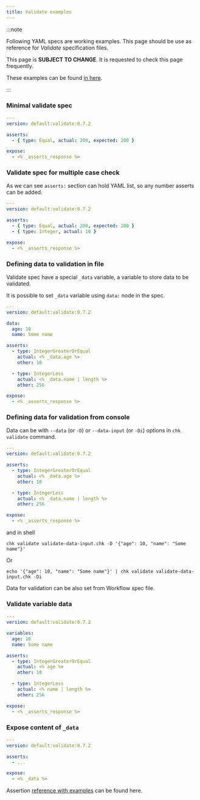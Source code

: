 ```yaml
---
title: Validate examples
---
```


:::note

Following YAML specs are working examples. This page should be use as reference for _Validate_ specification files.

This page is **SUBJECT TO CHANGE**. It is requested to check this page frequently.

These examples can be found [in here](https://github.com/chkware/chkware.github.io/tree/main/sample_specs/examples).

:::

### Minimal validate spec

```yaml
---
version: default:validate:0.7.2

asserts:
  - { type: Equal, actual: 200, expected: 200 }

expose:
  - <% _asserts_response %>
```

### Validate spec for multiple case check

As we can see `asserts:` section can hold YAML list, so any number asserts can be added.

```yaml
---
version: default:validate:0.7.2

asserts:
  - { type: Equal, actual: 200, expected: 200 }
  - { type: Integer, actual: 10 }

expose:
  - <% _asserts_response %>
```

### Defining data to validation in file

Validate spec have a special `_data` variable, a variable to store data to be validated.

It is possible to set `_data` variable using `data:` node in the spec.

```yaml
---
version: default:validate:0.7.2

data:
  age: 10
  name: Some name

asserts:
  - type: IntegerGreaterOrEqual
    actual: <% _data.age %>
    other: 10

  - type: IntegerLess
    actual: <% _data.name | length %>
    other: 256

expose:
  - <% _asserts_response %>
```

### Defining data for validation from console

Data can be with `--data` (or `-D`) or `--data-input` (or `-Di`) options in `chk validate` command.

```yaml
---
version: default:validate:0.7.2

asserts:
  - type: IntegerGreaterOrEqual
    actual: <% _data.age %>
    other: 10

  - type: IntegerLess
    actual: <% _data.name | length %>
    other: 256

expose:
  - <% _asserts_response %>
```

and in shell

```shell
chk validate validate-data-input.chk -D '{"age": 10, "name": "Some name"}'
```

Or

```shell
echo '{"age": 10, "name": "Some name"}' | chk validate validate-data-input.chk -Di
```

Data for validation can be also set from Workflow spec file.

### Validate variable data

```yaml
---
version: default:validate:0.7.2

variables:
  age: 10
  name: Some name

asserts:
  - type: IntegerGreaterOrEqual
    actual: <% age %>
    other: 10

  - type: IntegerLess
    actual: <% name | length %>
    other: 256

expose:
  - <% _asserts_response %>
```

### Expose content of `_data`

```yaml
---
version: default:validate:0.7.2

asserts:
  - ...

expose:
  - <% _data %>
```

Assertion [reference with examples](/docs/references/testcase-reference#assertions) can be found here.
